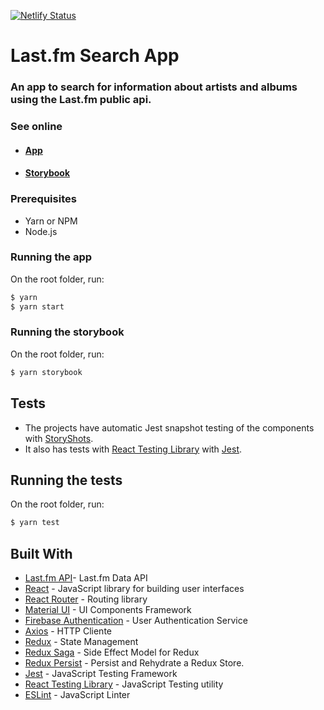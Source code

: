 [![Netlify Status](https://api.netlify.com/api/v1/badges/b27abb68-eb05-40d6-b10e-ed098156041e/deploy-status)](https://app.netlify.com/sites/lastfm-search/deploys)

# Last.fm Search App

### An app to search for information about artists and albums using the Last.fm public api.

### See online

- #### [App](https://lastfm-search.netlify.com)
- #### [Storybook](https://storybook-lastfm-search.netlify.com)

### Prerequisites

- Yarn or NPM
- Node.js

### Running the app

On the root folder, run:

```sh
$ yarn
$ yarn start
```

### Running the storybook

On the root folder, run:

```sh
$ yarn storybook
```

## Tests

- The projects have automatic Jest snapshot testing of the components with [StoryShots](https://github.com/storybookjs/storybook/tree/master/addons/storyshots/storyshots-core).
- It also has tests with [React Testing Library](https://github.com/testing-library/react-testing-library) with [Jest](https://github.com/facebook/jest).

## Running the tests

On the root folder, run:

```sh
$ yarn test
```

## Built With

- [Last.fm API](https://www.last.fm/api)- Last.fm Data API
- [React](https://reactjs.org/) - JavaScript library for building user interfaces
- [React Router](https://github.com/ReactTraining/react-router) - Routing library
- [Material UI](https://material-ui.com/) - UI Components Framework
- [Firebase Authentication](https://firebase.google.com/docs/auth) - User Authentication Service
- [Axios](https://github.com/axios/axios) - HTTP Cliente
- [Redux](https://redux.js.org/) - State Management
- [Redux Saga](https://github.com/redux-saga/redux-saga) - Side Effect Model for Redux
- [Redux Persist](https://github.com/rt2zz/redux-persist) - Persist and Rehydrate a Redux Store.
- [Jest](https://jestjs.io/) - JavaScript Testing Framework
- [React Testing Library](https://github.com/testing-library/react-testing-library/) - JavaScript Testing utility
- [ESLint](https://eslint.org/) - JavaScript Linter
